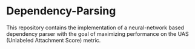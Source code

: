 # Dependency-Parsing
This repository contains the implementation of a neural-network based dependency parser with the goal of maximizing performance on the UAS (Unlabeled Attachment Score) metric.
